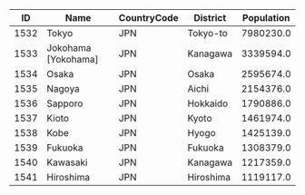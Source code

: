 | ID | Name | CountryCode | District | Population | 
| --- | --- | --- | --- | --- |
| 1532 | Tokyo | JPN | Tokyo-to | 7980230.0 |
| 1533 | Jokohama [Yokohama] | JPN | Kanagawa | 3339594.0 |
| 1534 | Osaka | JPN | Osaka | 2595674.0 |
| 1535 | Nagoya | JPN | Aichi | 2154376.0 |
| 1536 | Sapporo | JPN | Hokkaido | 1790886.0 |
| 1537 | Kioto | JPN | Kyoto | 1461974.0 |
| 1538 | Kobe | JPN | Hyogo | 1425139.0 |
| 1539 | Fukuoka | JPN | Fukuoka | 1308379.0 |
| 1540 | Kawasaki | JPN | Kanagawa | 1217359.0 |
| 1541 | Hiroshima | JPN | Hiroshima | 1119117.0 |
